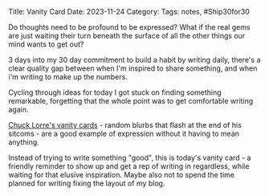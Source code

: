 Title: Vanity Card
Date: 2023-11-24
Category:
Tags: notes, #Ship30for30

Do thoughts need to be profound to be expressed? What if the real gems are just waiting their turn beneath the surface of all the other things our mind wants to get out?

3 days into my 30 day commitment to build a habit by writing daily, there's a clear quality gap between when I'm inspired to share something, and when i'm writing to make up the numbers.

Cycling through ideas for today I got stuck on finding something remarkable, forgetting that the whole point was to get comfortable writing again.

[Chuck Lorre's vanity cards](http://chucklorre.com/) - random blurbs that flash at the end of his sitcoms - are a good example of expression without it having to mean anything. 

Instead of trying to write something "good", this is today's vanity card - a friendly reminder to show up and get a rep of writing in regardless, while waiting for that elusive inspiration. Maybe also not to spend the time planned for writing fixing the layout of my blog.